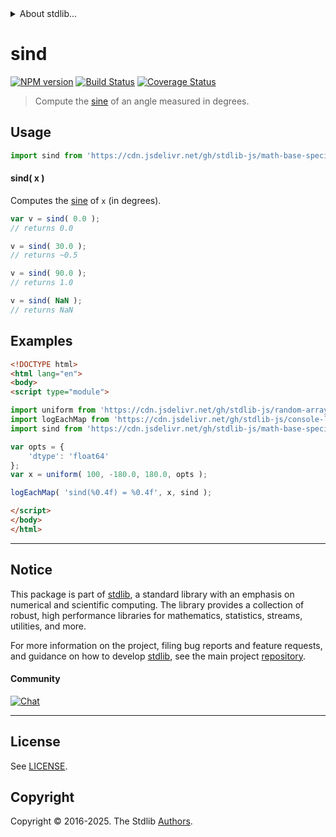 <!--

@license Apache-2.0

Copyright (c) 2025 The Stdlib Authors.

Licensed under the Apache License, Version 2.0 (the "License");
you may not use this file except in compliance with the License.
You may obtain a copy of the License at

   http://www.apache.org/licenses/LICENSE-2.0

Unless required by applicable law or agreed to in writing, software
distributed under the License is distributed on an "AS IS" BASIS,
WITHOUT WARRANTIES OR CONDITIONS OF ANY KIND, either express or implied.
See the License for the specific language governing permissions and
limitations under the License.

-->


<details>
  <summary>
    About stdlib...
  </summary>
  <p>We believe in a future in which the web is a preferred environment for numerical computation. To help realize this future, we've built stdlib. stdlib is a standard library, with an emphasis on numerical and scientific computation, written in JavaScript (and C) for execution in browsers and in Node.js.</p>
  <p>The library is fully decomposable, being architected in such a way that you can swap out and mix and match APIs and functionality to cater to your exact preferences and use cases.</p>
  <p>When you use stdlib, you can be absolutely certain that you are using the most thorough, rigorous, well-written, studied, documented, tested, measured, and high-quality code out there.</p>
  <p>To join us in bringing numerical computing to the web, get started by checking us out on <a href="https://github.com/stdlib-js/stdlib">GitHub</a>, and please consider <a href="https://opencollective.com/stdlib">financially supporting stdlib</a>. We greatly appreciate your continued support!</p>
</details>

# sind

[![NPM version][npm-image]][npm-url] [![Build Status][test-image]][test-url] [![Coverage Status][coverage-image]][coverage-url] <!-- [![dependencies][dependencies-image]][dependencies-url] -->

> Compute the [sine][trigonometric-functions] of an angle measured in degrees.

<section class="intro">

</section>



<section class="usage">

## Usage

```javascript
import sind from 'https://cdn.jsdelivr.net/gh/stdlib-js/math-base-special-sind@esm/index.mjs';
```

#### sind( x )

Computes the [sine][trigonometric-functions] of `x` (in degrees).

```javascript
var v = sind( 0.0 );
// returns 0.0

v = sind( 30.0 );
// returns ~0.5

v = sind( 90.0 );
// returns 1.0

v = sind( NaN );
// returns NaN
```

</section>

<!-- /.usage -->

<section class="examples">

## Examples

<!-- eslint no-undef: "error" -->

```html
<!DOCTYPE html>
<html lang="en">
<body>
<script type="module">

import uniform from 'https://cdn.jsdelivr.net/gh/stdlib-js/random-array-uniform@esm/index.mjs';
import logEachMap from 'https://cdn.jsdelivr.net/gh/stdlib-js/console-log-each-map@esm/index.mjs';
import sind from 'https://cdn.jsdelivr.net/gh/stdlib-js/math-base-special-sind@esm/index.mjs';

var opts = {
    'dtype': 'float64'
};
var x = uniform( 100, -180.0, 180.0, opts );

logEachMap( 'sind(%0.4f) = %0.4f', x, sind );

</script>
</body>
</html>
```

</section>

<!-- /.examples -->

<!-- C interface documentation. -->



<!-- Section for related `stdlib` packages. Do not manually edit this section, as it is automatically populated. -->

<section class="related">

</section>

<!-- /.related -->

<!-- Section for all links. Make sure to keep an empty line after the `section` element and another before the `/section` close. -->


<section class="main-repo" >

* * *

## Notice

This package is part of [stdlib][stdlib], a standard library with an emphasis on numerical and scientific computing. The library provides a collection of robust, high performance libraries for mathematics, statistics, streams, utilities, and more.

For more information on the project, filing bug reports and feature requests, and guidance on how to develop [stdlib][stdlib], see the main project [repository][stdlib].

#### Community

[![Chat][chat-image]][chat-url]

---

## License

See [LICENSE][stdlib-license].


## Copyright

Copyright &copy; 2016-2025. The Stdlib [Authors][stdlib-authors].

</section>

<!-- /.stdlib -->

<!-- Section for all links. Make sure to keep an empty line after the `section` element and another before the `/section` close. -->

<section class="links">

[npm-image]: http://img.shields.io/npm/v/@stdlib/math-base-special-sind.svg
[npm-url]: https://npmjs.org/package/@stdlib/math-base-special-sind

[test-image]: https://github.com/stdlib-js/math-base-special-sind/actions/workflows/test.yml/badge.svg?branch=main
[test-url]: https://github.com/stdlib-js/math-base-special-sind/actions/workflows/test.yml?query=branch:main

[coverage-image]: https://img.shields.io/codecov/c/github/stdlib-js/math-base-special-sind/main.svg
[coverage-url]: https://codecov.io/github/stdlib-js/math-base-special-sind?branch=main

<!--

[dependencies-image]: https://img.shields.io/david/stdlib-js/math-base-special-sind.svg
[dependencies-url]: https://david-dm.org/stdlib-js/math-base-special-sind/main

-->

[chat-image]: https://img.shields.io/gitter/room/stdlib-js/stdlib.svg
[chat-url]: https://app.gitter.im/#/room/#stdlib-js_stdlib:gitter.im

[stdlib]: https://github.com/stdlib-js/stdlib

[stdlib-authors]: https://github.com/stdlib-js/stdlib/graphs/contributors

[umd]: https://github.com/umdjs/umd
[es-module]: https://developer.mozilla.org/en-US/docs/Web/JavaScript/Guide/Modules

[deno-url]: https://github.com/stdlib-js/math-base-special-sind/tree/deno
[deno-readme]: https://github.com/stdlib-js/math-base-special-sind/blob/deno/README.md
[umd-url]: https://github.com/stdlib-js/math-base-special-sind/tree/umd
[umd-readme]: https://github.com/stdlib-js/math-base-special-sind/blob/umd/README.md
[esm-url]: https://github.com/stdlib-js/math-base-special-sind/tree/esm
[esm-readme]: https://github.com/stdlib-js/math-base-special-sind/blob/esm/README.md
[branches-url]: https://github.com/stdlib-js/math-base-special-sind/blob/main/branches.md

[stdlib-license]: https://raw.githubusercontent.com/stdlib-js/math-base-special-sind/main/LICENSE

[trigonometric-functions]: https://en.wikipedia.org/wiki/Trigonometric_functions

</section>

<!-- /.links -->
